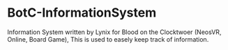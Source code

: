 # BotC-InformationSystem
Information System written by Lynix for Blood on the Clocktwoer (NeosVR, Online, Board Game), This is used to easely keep track of information.

